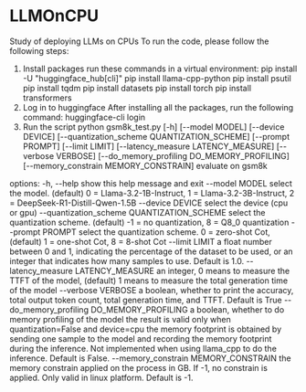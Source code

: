 # LLMOnCPU
Study of deploying LLMs on CPUs
To run the code, please follow the following steps:
1. Install packages
   run these commands in a virtual environment:
   pip install -U "huggingface_hub[cli]"
   pip install llama-cpp-python
   pip install psutil
   pip install tqdm
   pip install datasets
   pip install torch
   pip install transformers
2. Log in to huggingface
   After installing all the packages, run the following command:
   huggingface-cli login
3. Run the script
   python gsm8k_test.py [-h] [--model MODEL] [--device DEVICE] [--quantization_scheme QUANTIZATION_SCHEME]
                     [--prompt PROMPT] [--limit LIMIT] [--latency_measure LATENCY_MEASURE] [--verbose VERBOSE]
                     [--do_memory_profiling DO_MEMORY_PROFILING] [--memory_constrain MEMORY_CONSTRAIN]
   evaluate on gsm8k

  options:
    -h, --help            show this help message and exit
    --model MODEL         select the model. (default) 0 = Llama-3.2-1B-Instruct, 1 = Llama-3.2-3B-Instruct, 2 =
                          DeepSeek-R1-Distill-Qwen-1.5B
    --device DEVICE       select the device (cpu or gpu)
    --quantization_scheme QUANTIZATION_SCHEME
                          select the quantization scheme. (default) -1 = no quantization, 8 = Q8_0 quantization
    --prompt PROMPT       select the quantization scheme. 0 = zero-shot Cot, (default) 1 = one-shot Cot, 8 = 8-shot Cot
    --limit LIMIT         a float number between 0 and 1, indicating the percentage of the dataset to be used, or an
                          integer that indicates how many samples to use. Default is 1.0.
    --latency_measure LATENCY_MEASURE
                          an integer, 0 means to measure the TTFT of the model, (default) 1 means to measure the total     generation
                          time of the model
    --verbose VERBOSE     a boolean, whether to print the accuracy, total output token count, total generation time, and
                          TTFT. Default is True
    --do_memory_profiling DO_MEMORY_PROFILING
                          a boolean, whether to do memory profiling of the model the result is valid only when
                          quantization=False and device=cpu the memory footprint is obtained by sending one sample to
                          the model and recording the memory footprint during the inference. Not implemented when using
                          llama_cpp to do the inference. Default is False.
    --memory_constrain MEMORY_CONSTRAIN
                          the memory constrain applied on the process in GB. If -1, no constrain is applied. Only valid
                          in linux platform. Default is -1.
   
